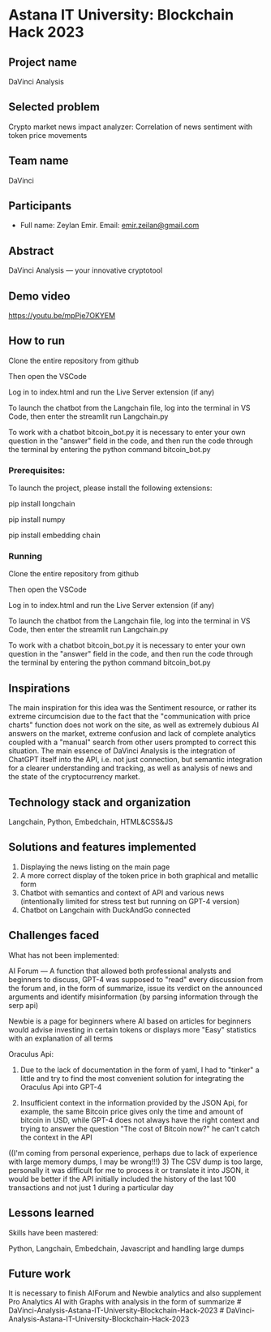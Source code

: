 # Astana IT University: Blockchain Hack 2023 

## Project name

DaVinci Analysis

## Selected problem

Crypto market news impact analyzer: Correlation of news sentiment with token price movements

## Team name

DaVinci

## Participants

* Full name: Zeylan Emir. Email: emir.zeilan@gmail.com


## Abstract

DaVinci Analysis — your innovative cryptotool
## Demo video

https://youtu.be/mpPje7OKYEM

## How to run

Clone the entire repository from github

Then open the VSCode

Log in to index.html and run the Live Server extension (if any)


To launch the chatbot from the Langchain file, log into the terminal in VS Code, then enter the streamlit run Langchain.py

To work with a chatbot bitcoin_bot.py it is necessary to enter your own question in the "answer" field in the code, and then run the code through the terminal by entering the python command bitcoin_bot.py



### Prerequisites:

To launch the project, please install the following extensions:

pip install longchain

pip install numpy

pip install embedding chain

### Running

Clone the entire repository from github

Then open the VSCode

Log in to index.html and run the Live Server extension (if any)


To launch the chatbot from the Langchain file, log into the terminal in VS Code, then enter the streamlit run Langchain.py

To work with a chatbot bitcoin_bot.py it is necessary to enter your own question in the "answer" field in the code, and then run the code through the terminal by entering the python command bitcoin_bot.py
## Inspirations

The main inspiration for this idea was the Sentiment resource, or rather its extreme circumcision due to the fact that the "communication with price charts" function does not work on the site, as well as extremely dubious AI answers on the market, extreme confusion and lack of complete analytics coupled with a "manual" search from other users prompted to correct this situation. The main essence of DaVinci Analysis is the integration of ChatGPT itself into the API, i.e. not just connection, but semantic integration for a clearer understanding and tracking, as well as analysis of news and the state of the cryptocurrency market.

## Technology stack and organization

Langchain, Python, Embedchain, HTML&CSS&JS

## Solutions and features implemented

1. Displaying the news listing on the main page
2. A more correct display of the token price in both graphical and metallic form
3. Chatbot with semantics and context of API and various news (intentionally limited for stress test but running on GPT-4 version)
4. Chatbot on Langchain with DuckAndGo connected

## Challenges faced
What has not been implemented:

AI Forum — A function that allowed both professional analysts and beginners to discuss, GPT-4 was supposed to "read" every discussion from the forum and, in the form of summarize, issue its verdict on the announced arguments and identify misinformation (by parsing information through the serp api)

Newbie is a page for beginners where AI based on articles for beginners would advise investing in certain tokens or displays more "Easy" statistics with an explanation of all terms


Oraculus Api:

1) Due to the lack of documentation in the form of yaml, I had to "tinker" a little and try to find the most convenient solution for integrating the Oraculus Api into GPT-4

2) Insufficient context in the information provided by the JSON Api, for example, the same Bitcoin price gives only the time and amount of bitcoin in USD, while GPT-4 does not always have the right context and trying to answer the question "The cost of Bitcoin now?" he can't catch the context in the API

((I'm coming from personal experience, perhaps due to lack of experience with large memory dumps, I may be wrong!!!)
3) The CSV dump is too large, personally it was difficult for me to process it or translate it into JSON, it would be better if the API initially included the history of the last 100 transactions and not just 1 during a particular day

## Lessons learned

Skills have been mastered:

Python, Langchain, Embedchain, Javascript and handling large dumps

## Future work

It is necessary to finish AIForum and Newbie analytics and also supplement Pro Analytics AI with Graphs with analysis in the form of summarize
#   D a V i n c i - A n a l y s i s - A s t a n a - I T - U n i v e r s i t y - B l o c k c h a i n - H a c k - 2 0 2 3  
 #   D a V i n c i - A n a l y s i s - A s t a n a - I T - U n i v e r s i t y - B l o c k c h a i n - H a c k - 2 0 2 3  
 